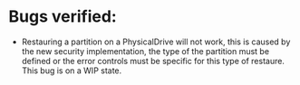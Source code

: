 # Bugs verified:

* Restauring a partition on a PhysicalDrive will not work, this is caused by the new security implementation, the type of the partition must be defined or the error controls must be specific for this type of restaure. This bug is on a WIP state.